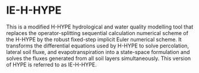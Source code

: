 # IE-H-HYPE
This is a modified H-HYPE hydrological and water quality modelling tool that replaces the operator-splitting sequential calculation numerical scheme of the H-HYPE by the robust fixed-step implicit Euler numerical scheme. It transforms the differential equations used by H-HYPE to solve percolation, lateral soil fluxe, and evapotranspiration into a state-space formulation and solves the fluxes generated from all soil layers simultaneously. This version of HYPE is referred to as IE-H-HYPE.
